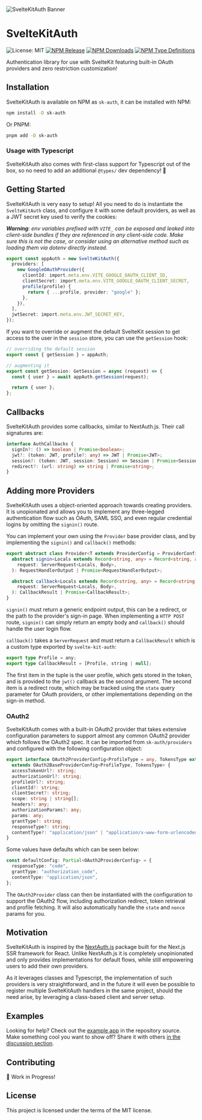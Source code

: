 ![SvelteKitAuth Banner](./res/banner.png)

# SvelteKitAuth

![License: MIT](https://img.shields.io/github/license/Jenyus-Org/graphql-utils)
[![NPM Release](https://img.shields.io/npm/v/sk-auth)](https://www.npmjs.com/package/sk-auth)
[![NPM Downloads](https://img.shields.io/npm/dw/sk-auth)](https://www.npmjs.com/package/sk-auth)
[![NPM Type Definitions](https://img.shields.io/npm/types/sk-auth)](https://www.npmjs.com/package/sk-auth)

Authentication library for use with SvelteKit featuring built-in OAuth providers and zero restriction customization!

## Installation

SvelteKitAuth is available on NPM as `sk-auth`, it can be installed with NPM:

```bash
npm install -D sk-auth
```

Or PNPM:

```bash
pnpm add -D sk-auth
```

### Usage with Typescript

SvelteKitAuth also comes with first-class support for Typescript out of the box, so no need to add an additional `@types/` dev dependency! 🎉

## Getting Started

SvelteKitAuth is very easy to setup! All you need to do is instantiate the `SvelteKitAuth` class, and configure it with some default providers, as well as a JWT secret key used to verify the cookies:

***Warning**: env variables prefixed with `VITE_` can be exposed and leaked into client-side bundles if they are referenced in any client-side code. Make sure this is not the case, or consider using an alternative method such as loading them via dotenv directly instead.*

```ts
export const appAuth = new SvelteKitAuth({
  providers: [
    new GoogleOAuthProvider({
      clientId: import.meta.env.VITE_GOOGLE_OAUTH_CLIENT_ID,
      clientSecret: import.meta.env.VITE_GOOGLE_OAUTH_CLIENT_SECRET,
      profile(profile) {
        return { ...profile, provider: "google" };
      },
    }),
  ],
  jwtSecret: import.meta.env.JWT_SECRET_KEY,
});
```

If you want to override or augment the default SvelteKit session to get access to the user in the `session` store, you can use the `getSession` hook:

```ts
// overriding the default session
export const { getSession } = appAuth;

// augmenting it
export const getSession: GetSession = async (request) => {
  const { user } = await appAuth.getSession(request);

  return { user };
};
```

## Callbacks

SvelteKitAuth provides some callbacks, similar to NextAuth.js. Their call signatures are:

```ts
interface AuthCallbacks {
  signIn?: () => boolean | Promise<boolean>;
  jwt?: (token: JWT, profile?: any) => JWT | Promise<JWT>;
  session?: (token: JWT, session: Session) => Session | Promise<Session>;
  redirect?: (url: string) => string | Promise<string>;
}
```

## Adding more Providers

SvelteKitAuth uses a object-oriented approach towards creating providers. It is unopionated and allows you to implement any three-legged authentication flow such as OAuth, SAML SSO, and even regular credential logins by omitting the `signin()` route.

You can implement your own using the `Provider` base provider class, and by implementing the `signin()` and `callback()` methods:

```ts
export abstract class Provider<T extends ProviderConfig = ProviderConfig> {
  abstract signin<Locals extends Record<string, any> = Record<string, any>, Body = unknown>(
    request: ServerRequest<Locals, Body>,
  ): RequestHandlerOutput | Promise<RequestHandlerOutput>;

  abstract callback<Locals extends Record<string, any> = Record<string, any>, Body = unknown>(
    request: ServerRequest<Locals, Body>,
  ): CallbackResult | Promise<CallbackResult>;
}
```

`signin()` must return a generic endpoint output, this can be a redirect, or the path to the provider's sign-in page. When implementing a `HTTP POST` route, `signin()` can simply return an empty body and `callback()` should handle the user login flow.

`callback()` takes a `ServerRequest` and must return a `CallbackResult` which is a custom type exported by `svelte-kit-auth`:

```ts
export type Profile = any;
export type CallbackResult = [Profile, string | null];
```

The first item in the tuple is the user profile, which gets stored in the token, and is provided to the `jwt()` callback as the second argument. The second item is a redirect route, which may be tracked using the `state` query parameter for OAuth providers, or other implementations depending on the sign-in method.

### OAuth2

SvelteKitAuth comes with a built-in OAuth2 provider that takes extensive configuration parameters to support almost any common OAuth2 provider which follows the OAuth2 spec. It can be imported from `sk-auth/providers` and configured with the following configuration object:

```ts
export interface OAuth2ProviderConfig<ProfileType = any, TokensType extends OAuth2Tokens = any>
  extends OAuth2BaseProviderConfig<ProfileType, TokensType> {
  accessTokenUrl?: string;
  authorizationUrl?: string;
  profileUrl?: string;
  clientId?: string;
  clientSecret?: string;
  scope: string | string[];
  headers?: any;
  authorizationParams?: any;
  params: any;
  grantType?: string;
  responseType?: string;
  contentType?: "application/json" | "application/x-www-form-urlencoded";
}
```

Some values have defaults which can be seen below:

```ts
const defaultConfig: Partial<OAuth2ProviderConfig> = {
  responseType: "code",
  grantType: "authorization_code",
  contentType: "application/json",
};
```

The `OAuth2Provider` class can then be instantiated with the configuration to support the OAuth2 flow, including authorization redirect, token retrieval and profile fetching. It will also automatically handle the `state` and `nonce` params for you.

## Motivation

SvelteKitAuth is inspired by the [NextAuth.js](https://next-auth.js.org/) package built for the Next.js SSR framework for React. Unlike NextAuth.js it is completely unopinionated and only provides implementations for default flows, while still empowering users to add their own providers.

As it leverages classes and Typescript, the implementation of such providers is very straightforward, and in the future it will even be possible to register multiple SvelteKitAuth handlers in the same project, should the need arise, by leveraging a class-based client and server setup.

## Examples

Looking for help? Check out the [example app](./app/) in the repository source. Make something cool you want to show off? Share it with others [in the discussion section](https://github.com/Dan6erbond/sk-auth/discussions/72).

## Contributing

🚧 Work in Progress!

## License

This project is licensed under the terms of the MIT license.
